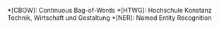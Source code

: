 <!-- markdownlint-disable MD041 -->
*[CBOW]: Continuous Bag-of-Words
*[HTWG]: Hochschule Konstanz Technik, Wirtschaft und Gestaltung
*[NER]: Named Entity Recognition

